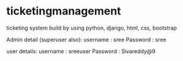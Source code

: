 # ticketingmanagement
ticketing system build by using python, django, html, css, bootstrap


Admin detail (superuser also): 
username : sree
Password : sree

user details:
username : sreeuser
Password : Sivareddy@9
